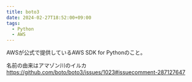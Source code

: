 ```yaml
---
title: boto3
date: 2024-02-27T18:52:00+09:00
tags:
  - Python
  - AWS
---
```


AWSが公式で提供しているAWS SDK for Pythonのこと。

名前の由来はアマゾン川のイルカ
https://github.com/boto/boto3/issues/1023#issuecomment-287127647